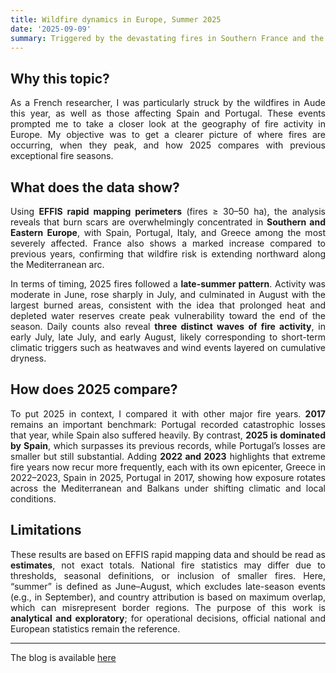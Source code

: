 ```yaml
---
title: Wildfire dynamics in Europe, Summer 2025  
date: '2025-09-09'  
summary: Triggered by the devastating fires in Southern France and the Iberian Peninsula, I explored recent EFFIS data to better understand the geography and timing of wildfires across Europe.  
---
```


<div style="text-align: justify;">

## Why this topic?

As a French researcher, I was particularly struck by the wildfires in Aude this year, as well as those affecting Spain and Portugal. These events prompted me to take a closer look at the geography of fire activity in Europe. My objective was to get a clearer picture of where fires are occurring, when they peak, and how 2025 compares with previous exceptional fire seasons.  

## What does the data show?

Using **EFFIS rapid mapping perimeters** (fires ≥ 30–50 ha), the analysis reveals that burn scars are overwhelmingly concentrated in **Southern and Eastern Europe**, with Spain, Portugal, Italy, and Greece among the most severely affected. France also shows a marked increase compared to previous years, confirming that wildfire risk is extending northward along the Mediterranean arc.  

In terms of timing, 2025 fires followed a **late-summer pattern**. Activity was moderate in June, rose sharply in July, and culminated in August with the largest burned areas, consistent with the idea that prolonged heat and depleted water reserves create peak vulnerability toward the end of the season. Daily counts also reveal **three distinct waves of fire activity**, in early July, late July, and early August, likely corresponding to short-term climatic triggers such as heatwaves and wind events layered on cumulative dryness.  

## How does 2025 compare?

To put 2025 in context, I compared it with other major fire years. **2017** remains an important benchmark: Portugal recorded catastrophic losses that year, while Spain also suffered heavily. By contrast, **2025 is dominated by Spain**, which surpasses its previous records, while Portugal’s losses are smaller but still substantial. Adding **2022 and 2023** highlights that extreme fire years now recur more frequently, each with its own epicenter, Greece in 2022–2023, Spain in 2025, Portugal in 2017, showing how exposure rotates across the Mediterranean and Balkans under shifting climatic and local conditions.  

## Limitations

These results are based on EFFIS rapid mapping data and should be read as **estimates**, not exact totals. National fire statistics may differ due to thresholds, seasonal definitions, or inclusion of smaller fires. Here, “summer” is defined as June–August, which excludes late-season events (e.g., in September), and country attribution is based on maximum overlap, which can misrepresent border regions. The purpose of this work is **analytical and exploratory**; for operational decisions, official national and European statistics remain the reference.  

---

The blog is available [here](https://pierrebeaucoral.github.io/post/Fire/wildfires-europe-2025-local.html)

</div>

